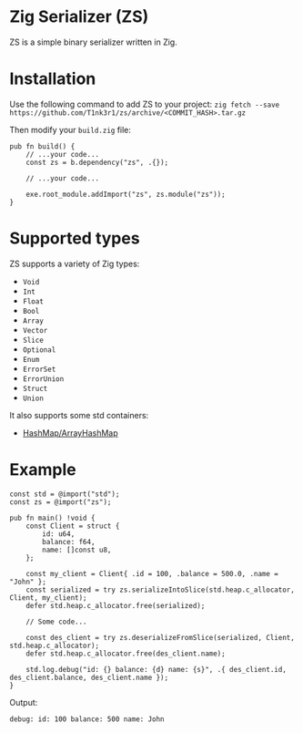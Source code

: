 # Zig Serializer (ZS)
ZS is a simple binary serializer written in Zig.

# Installation
Use the following command to add ZS to your project:
`zig fetch --save https://github.com/T1nk3r1/zs/archive/<COMMIT_HASH>.tar.gz`

Then modify your `build.zig` file:
```zig
pub fn build() {
    // ...your code...
    const zs = b.dependency("zs", .{});

    // ...your code...

    exe.root_module.addImport("zs", zs.module("zs"));
}
```

# Supported types
ZS supports a variety of Zig types:
- `Void`
- `Int`
- `Float`
- `Bool`
- `Array`
- `Vector`
- `Slice`
- `Optional`
- `Enum`
- `ErrorSet`
- `ErrorUnion`
- `Struct`
- `Union`

It also supports some std containers:
- [HashMap/ArrayHashMap](https://github.com/T1nk3r1/zs/blob/master/src/hash_map.zig)

# Example
```zig
const std = @import("std");
const zs = @import("zs");

pub fn main() !void {
    const Client = struct {
        id: u64,
        balance: f64,
        name: []const u8,
    };

    const my_client = Client{ .id = 100, .balance = 500.0, .name = "John" };
    const serialized = try zs.serializeIntoSlice(std.heap.c_allocator, Client, my_client);
    defer std.heap.c_allocator.free(serialized);

    // Some code...

    const des_client = try zs.deserializeFromSlice(serialized, Client, std.heap.c_allocator);
    defer std.heap.c_allocator.free(des_client.name);

    std.log.debug("id: {} balance: {d} name: {s}", .{ des_client.id, des_client.balance, des_client.name });
}
```

Output:
```
debug: id: 100 balance: 500 name: John
```
